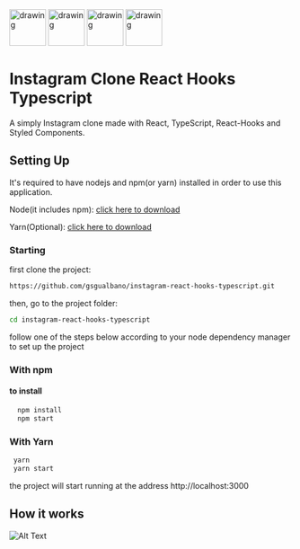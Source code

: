 <img src="https://cdn4.iconfinder.com/data/icons/logos-3/600/React.js_logo-512.png" alt="drawing" width="65"/>
<img src="https://raw.githubusercontent.com/remojansen/logo.ts/master/ts.png" alt="drawing" width="65" height="65"/>
<img src="https://cdn-images-1.medium.com/max/2600/1*-Ijet6kVJqGgul6adezDLQ.png" alt="drawing" height="65"/>
<img src="https://www.styled-components.com/static/atom.png" alt="drawing" width="65" height="65"/>

# Instagram Clone React Hooks Typescript

A simply Instagram clone made with React, TypeScript, React-Hooks and Styled Components.

## Setting Up

It's required to have nodejs and npm(or yarn) installed in order to use this application.

Node(it includes npm): [click here to download](https://github.com/user/repo/blob/branch/other_file.md)

Yarn(Optional): [click here to download](https://yarnpkg.com/lang/en/docs/install/)

### Starting

first clone the project:

```bash
https://github.com/gsgualbano/instagram-react-hooks-typescript.git
```

then, go to the project folder:

```bash
cd instagram-react-hooks-typescript
```

follow one of the steps below according to your node dependency manager to set up the project

### With npm

#### to install

```bash
  npm install
  npm start
```

### With Yarn

```bash
 yarn
 yarn start
```

the project will start running at the address http://localhost:3000

## How it works

![Alt Text](https://media.giphy.com/media/L05EUFMWb7zvM0eMj7/giphy.gif)
